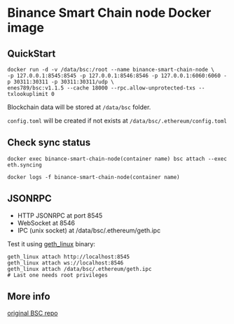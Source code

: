 # Binance Smart Chain node Docker image

## QuickStart

```
docker run -d -v /data/bsc:/root --name binance-smart-chain-node \
-p 127.0.0.1:8545:8545 -p 127.0.0.1:8546:8546 -p 127.0.0.1:6060:6060 -p 30311:30311 -p 30311:30311/udp \
enes789/bsc:v1.1.5 --cache 18000 --rpc.allow-unprotected-txs --txlookuplimit 0
```

Blockchain data will be stored at `/data/bsc` folder.

`config.toml` will be created if not exists at `/data/bsc/.ethereum/config.toml`

## Check sync status

```
docker exec binance-smart-chain-node(container name) bsc attach --exec eth.syncing

docker logs -f binance-smart-chain-node(container name)
```

## JSONRPC

* HTTP JSONRPC at port 8545
* WebSocket at 8546
* IPC (unix socket) at /data/bsc/.ethereum/geth.ipc

Test it using [geth_linux](https://github.com/binance-chain/bsc/releases) binary: 

```
geth_linux attach http://localhost:8545
geth_linux attach ws://localhost:8546
geth_linux attach /data/bsc/.ethereum/geth.ipc
# Last one needs root privileges
```

## More info

[original BSC repo](https://github.com/binance-chain/bsc)

